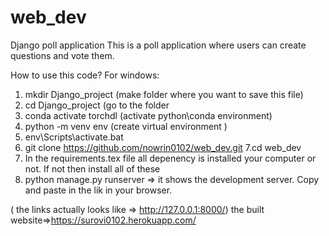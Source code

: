 # web_dev
Django poll application
This is a poll application where users can create questions and vote them.

How to use this code?
For windows:
1. mkdir Django_project (make folder where you want to save this file)
2. cd Django_project (go to the folder
3. conda activate torchdl (activate python\conda environment)
4. python -m venv env (create virtual environment  )
5. env\Scripts\activate.bat
6. git clone https://github.com/nowrin0102/web_dev.git
7.cd web_dev 
8. In the requirements.tex file all depenency is installed your computer or not. If not then install all of these
9. python manage.py runserver
 => it shows the development server. Copy and paste in the lik in your browser.
 
 ( the links actually looks like => http://127.0.0.1:8000/) 
 the built website=>https://surovi0102.herokuapp.com/

